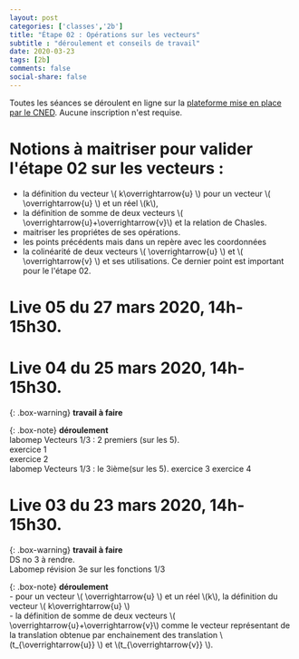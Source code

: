 ```yaml
---
layout: post 
categories: ['classes','2b']
title: "Étape 02 : Opérations sur les vecteurs"
subtitle : "déroulement et conseils de travail"
date: 2020-03-23
tags: [2b]
comments: false
social-share: false
---
```

Toutes les séances se déroulent en ligne sur la [plateforme mise en place par le CNED](https://eu.bbcollab.com/guest/440d3eb8417a4beca73b2be705cbd574). Aucune inscription n'est requise.

# Notions à maitriser pour valider l'étape 02 sur les vecteurs :
- la définition du vecteur  \\( k\overrightarrow{u} \\) pour un vecteur \\( \overrightarrow{u} \\) et un réel \\(k\\), 
- la définition de somme de deux vecteurs \\( \overrightarrow{u}+\overrightarrow{v}\\) et la relation de Chasles. 
- maitriser les propriétes de ses opérations.
- les points précédents mais dans un repère avec les coordonnées
- la colinéarité de deux vecteurs \\( \overrightarrow{u} \\) et \\( \overrightarrow{v} \\) et ses utilisations. Ce dernier point est important pour le l'étape 02.

# Live 05 du 27 mars 2020, 14h-15h30. 



# Live 04 du 25 mars 2020, 14h-15h30. [<i class="fab fa-youtube"></i>](https://youtu.be/l-MHWWgnfAM)

{: .box-warning}
**travail à faire** 

{: .box-note}
**déroulement**  
	labomep Vecteurs 1/3 : 2 premiers  (sur les 5).  
	exercice 1  
	exercice 2  
	labomep Vecteurs 1/3 : le 3ième(sur les 5).
	exercice 3
	exercice 4

# Live 03 du 23 mars 2020, 14h-15h30.  [<i class="fab fa-youtube"></i>](https://youtu.be/wUFM3GE9qmc)

{: .box-warning}
**travail à faire**  
	DS no 3 à rendre.    
	Labomep révision 3e sur les fonctions 1/3

{: .box-note}
**déroulement** [<i class="far fa-file-pdf"></i>](https://drive.google.com/file/d/1kBIVGXxIQibF0xtnQ-zMTU8MGDCQLqUA/view)  
	- pour un vecteur \\( \overrightarrow{u} \\) et un réel \\(k\\), la définition du vecteur  \\( k\overrightarrow{u} \\)  
	- la définition de somme de deux vecteurs \\( \overrightarrow{u}+\overrightarrow{v}\\) comme le vecteur représentant de la translation obtenue par enchainement des translation \\(t_{\overrightarrow{u}} \\) et \\(t_{\overrightarrow{v}} \\).  
 